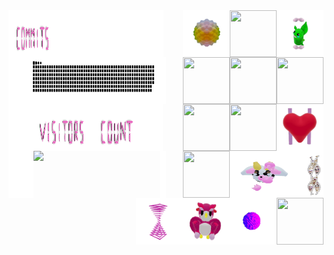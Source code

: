 
<div>
    <div display="inline-block">
         <img align="left" src="./assets/spacer.png"     width="1"  height="75x"/>
        <img align="left" src="./assets/commits.svg"    width="15.0%"  height="75px"/>
        <img align="left" src="./assets/spacer.png"     width="34%"  height="75x"/>
        <img align="right" src="./assets/grimLeaper.gif" width="75px"   height="75px"/>
        <img align="right" src="./assets/rattata.gif"    width="75px"   height="75px"/>
        <img align="right" src="./assets/poke.gif"       width="75px"   height="75px"/>
        <img align="right" src="./assets/butterfree.gif" width="75px"   height="75px"/>
    </div>
    <div display ="inline-block">
        <img align="left" src="./assets/spacer.png"     width="7%"  height="75x"/>
        <img align="left" src= "./assets/contributions.svg" width="40%" height="75px" />
        <img align="left" src="./assets/spacer.png"      width="3%" height="75px"/>
        <img align="right" src="./assets/purugly.gif"     width="75px"  height="75px"/>
        <img align="right" src="./assets/fidgetToy.gif"   width="75px"  height="75px"/>
        <img align="right" src="./assets/heart.gif"       width="75px"  height="75px"/>
        <img align="right" src="./assets/mandelbrot.gif"  width="75px"  height="75px"/>
    </div>
    <div display="inline-block">
        <img align="left" src="./assets/spacer.png"     width="7%"  height="75x"/>
        <img align="left" src="./assets/visitors.svg"   width="20%" height="75px"/> 
        <img align="left" src="./assets/count.svg"      width="15%" height="75px"/> 
        <img align="left" src="./assets/spacer.png"     width="7%"  height="75px"/>
        <img align="right"  src="./assets/flowerGarden.gif" width="75px"   height="75px"/>
        <img align="right" src="./assets/gene.gif"      width="40px"    height="75px"/>
        <img align="right" src="./assets/milkers.gif"   width="110px"   height="75px"/>
        <img align="right" src="./assets/growlithe.gif" width="75px"    height="75px"/>
    </div>
        <div display="inline-block">
        <img align="left" src="./assets/spacer.png"     width="8%"  height="75x"/>
        <img align="left" src="https://profile-counter.glitch.me/mollybeach/count.svg" width="40%"/>
        <img align="left" src="./assets/spacer.png"     width="2%"    height="75px"/>
        <img align="right" src="./assets/horseSea.gif"  width="75px"   height="75px"/>
        <img align="right" src="./assets/virus.gif"     width="75px"   height="75px"/>
        <img align="right" src="./assets/owl.gif"       width="75px"   height="75px"/>
        <img align="right" src="./assets/zap.gif"       width="75px"   height="75px"/>
    </div>
</div>
